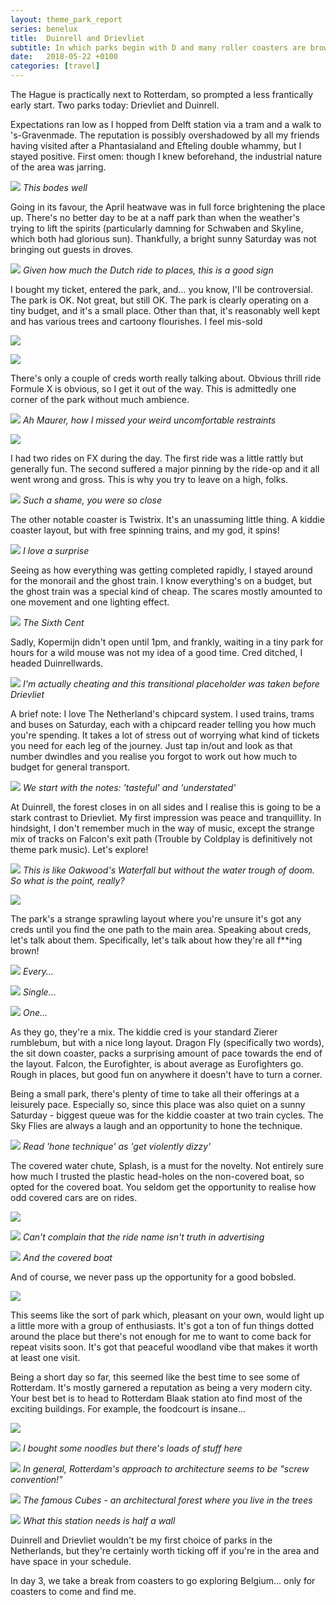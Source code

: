 ```yaml
---
layout: theme_park_report
series: benelux
title:  Duinrell and Drievliet
subtitle: In which parks begin with D and many roller coasters are brown
date:   2018-05-22 +0100
categories: [travel]
---
```

The Hague is practically next to Rotterdam, so prompted a less frantically early start. Two parks today: Drievliet and Duinrell.

Expectations ran low as I hopped from Delft station via a tram and a walk to 's-Gravenmade. The reputation is possibly overshadowed by all my friends having visited after a Phantasialand and Efteling double whammy, but I stayed positive. First omen: though I knew beforehand, the industrial nature of the area was jarring.

![](https://i.imgur.com/Y4JhWfs.jpg)
*This bodes well*

Going in its favour, the April heatwave was in full force brightening the place up. There's no better day to be at a naff park than when the weather's trying to lift the spirits (particularly damning for Schwaben and Skyline, which both had glorious sun). Thankfully, a bright sunny Saturday was not bringing out guests in droves.

![](https://i.imgur.com/If6xwlE.jpg)
*Given how much the Dutch ride to places, this is a good sign*

I bought my ticket, entered the park, and... you know, I'll be controversial. The park is OK. Not great, but still OK. The park is clearly operating on a tiny budget, and it's a small place. Other than that, it's reasonably well kept and has various trees and cartoony flourishes. I feel mis-sold

![](https://i.imgur.com/GC4rKec.jpg)

![](https://i.imgur.com/byoDbtk.jpg)

There's only a couple of creds worth really talking about. Obvious thrill ride Formule X is obvious, so I get it out of the way. This is admittedly one corner of the park without much ambience.

![](https://i.imgur.com/cYWum7x.jpg)
*Ah Maurer, how I missed your weird uncomfortable restraints*

![](https://i.imgur.com/Yx3X69B.jpg)

I had two rides on FX during the day. The first ride was a little rattly but generally fun. The second suffered a major pinning by the ride-op and it all went wrong and gross. This is why you try to leave on a high, folks.

![](https://i.imgur.com/fUUNHpg.jpg)
*Such a shame, you were so close*

The other notable coaster is Twistrix. It's an unassuming little thing. A kiddie coaster layout, but with free spinning trains, and my god, it spins!

![](https://i.imgur.com/yMBH31Y.jpg)
*I love a surprise*

Seeing as how everything was getting completed rapidly, I stayed around for the monorail and the ghost train. I know everything's on a budget, but the ghost train was a special kind of cheap. The scares mostly amounted to one movement and one lighting effect.

![](https://i.imgur.com/hxOB3rq.jpg)
*The Sixth Cent*

Sadly, Kopermijn didn't open until 1pm, and frankly, waiting in a tiny park for hours for a wild mouse was not my idea of a good time. Cred ditched, I headed Duinrellwards.

![](https://i.imgur.com/pbgqsso.jpg)
*I'm actually cheating and this transitional placeholder was taken before Drievliet*

A brief note: I love The Netherland's chipcard system. I used trains, trams and buses on Saturday, each with a chipcard reader telling you how much you're spending. It takes a lot of stress out of worrying what kind of tickets you need for each leg of the journey. Just tap in/out and look as that number dwindles and you realise you forgot to work out how much to budget for general transport.

![](https://i.imgur.com/N89Prx9.jpg)
*We start with the notes: 'tasteful' and 'understated'*

At Duinrell, the forest closes in on all sides and I realise this is going to be a stark contrast to Drievliet. My first impression was peace and tranquillity. In hindsight, I don't remember much in the way of music, except the strange mix of tracks on Falcon's exit path (Trouble by Coldplay is definitively not theme park music). Let's explore!

![](https://i.imgur.com/Xx3oAh4.jpg)
*This is like Oakwood's Waterfall but without the water trough of doom. So what is the point, really?*

![](https://i.imgur.com/qNa74fz.jpg)

The park's a strange sprawling layout where you're unsure it's got any creds until you find the one path to the main area. Speaking about creds, let's talk about them. Specifically, let's talk about how they're all f**ing brown!

![](https://i.imgur.com/O9rUPac.jpg)
*Every...*

![](https://i.imgur.com/g0uj8Pn.jpg)
*Single...*

![](https://i.imgur.com/g7KLP14.jpg?1)
*One...*

As they go, they're a mix. The kiddie cred is your standard Zierer rumblebum, but with a nice long layout. Dragon Fly (specifically two words), the sit down coaster, packs a surprising amount of pace towards the end of the layout. Falcon, the Eurofighter, is about average as Eurofighters go. Rough in places, but good fun on anywhere it doesn't have to turn a corner.

Being a small park, there's plenty of time to take all their offerings at a leisurely pace. Especially so, since this place was also quiet on a sunny Saturday - biggest queue was for the kiddie coaster at two train cycles. The Sky Flies are always a laugh and an opportunity to hone the technique.

![](https://i.imgur.com/vK6Dvga.jpg)
*Read 'hone technique' as 'get violently dizzy'*

The covered water chute, Splash, is a must for the novelty. Not entirely sure how much I trusted the plastic head-holes on the non-covered boat, so opted for the covered boat. You seldom get the opportunity to realise how odd covered cars are on rides.

![](https://i.imgur.com/hdvtwFX.jpg)

![](https://i.imgur.com/0oUMpOW.jpg)
*Can't complain that the ride name isn't truth in advertising*

![](https://i.imgur.com/zBJ4aEz.jpg)
*And the covered boat*

And of course, we never pass up the opportunity for a good bobsled.

![](https://i.imgur.com/BnPcesG.jpg)

This seems like the sort of park which, pleasant on your own, would light up a little more with a group of enthusiasts. It's got a ton of fun things dotted around the place but there's not enough for me to want to come back for repeat visits soon. It's got that peaceful woodland vibe that makes it worth at least one visit.

Being a short day so far, this seemed like the best time to see some of Rotterdam. It's mostly garnered a reputation as being a very modern city. Your best bet is to head to Rotterdam Blaak station ato find most of the exciting buildings. For example, the foodcourt is insane...

![](https://i.imgur.com/KojfWxe.jpg)

![](https://i.imgur.com/NJcuUvR.jpg)
*I bought some noodles but there's loads of stuff here*

![](https://i.imgur.com/5g5aO9R.jpg)
*In general, Rotterdam's approach to architecture seems to be "screw convention!"*

![](https://i.imgur.com/2ABafV5.jpg)
*The famous Cubes - an architectural forest where you live in the trees*

![](https://i.imgur.com/rh0WbiP.jpg)
*What this station needs is half a wall*

Duinrell and Drievliet wouldn't be my first choice of parks in the Netherlands, but they're certainly worth ticking off if you're in the area and have space in your schedule.

In day 3, we take a break from coasters to go exploring Belgium... only for coasters to come and find me.
